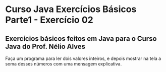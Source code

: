 # Curso Java Exercícios Básicos Parte1 - Exercício 02
## Exercícios básicos feitos em Java para o Curso Java do Prof. Nélio Alves

Faça um programa para ler dois valores inteiros, e depois mostrar na tela a soma desses números com uma 
mensagem explicativa.

